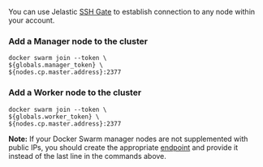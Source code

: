 You can use Jelastic [SSH Gate](https://docs.jelastic.com/ssh-gate) to establish connection to any node within your account.

### Add a Manager node to the cluster
```
docker swarm join --token \
${globals.manager_token} \
${nodes.cp.master.address}:2377
```

### Add a Worker node to the cluster
```
docker swarm join --token \
${globals.worker_token} \
${nodes.cp.master.address}:2377
```

**Note:** If your Docker Swarm manager nodes are not supplemented with public IPs, you should create the appropriate [endpoint](https://docs.jelastic.com/endpoints) and provide it instead of the last line in the commands above.
